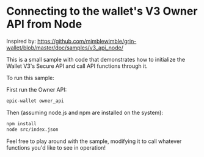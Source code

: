 # Connecting to the wallet's V3 Owner API from Node

Inspired by: https://github.com/mimblewimble/grin-wallet/blob/master/doc/samples/v3_api_node/


This is a small sample with code that demonstrates how to initialize the Wallet V3's Secure API and call API functions through it.

To run this sample:

First run the Owner API:

```.sh
epic-wallet owner_api
```

Then (assuming node.js and npm are installed on the system):

```.sh
npm install
node src/index.json
```

Feel free to play around with the sample, modifying it to call whatever functions you'd like to see in operation!
